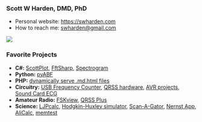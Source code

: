 ### Scott W Harden, DMD, PhD

* Personal website: https://swharden.com
* How to reach me: swharden@gmail.com

[![](https://github-readme-stats.vercel.app/api?username=swharden&count_private=true&show_icons=true)](https://github.com/swharden)

### Favorite Projects
* **C#:** [ScottPlot](https://github.com/swharden/ScottPlot), [FftSharp](https://github.com/swharden/FftSharp), [Spectrogram](https://github.com/swharden/Spectrogram)
* **Python:** [pyABF](https://github.com/swharden/pyABF)
* **PHP:** [dynamically serve .md.html files](https://github.com/swharden/md2html-php)
* **Circuitry:** [USB Frequency Counter](https://github.com/swharden/USB-Counter), [QRSS hardware](https://github.com/swharden/QRSS-hardware), [AVR projects](https://github.com/swharden/AVR-projects), [Sound Card ECG](https://github.com/swharden/SoundCardECG)
* **Amateur Radio:** [FSKview](https://github.com/swharden/FSKview), [QRSS Plus](https://swharden.com/qrss/plus/)
* **Science:** [LJPcalc](https://github.com/swharden/LJPcalc), [Hodgkin-Huxley simulator](https://github.com/swharden/HHSharp), [Scan-A-Gator](https://github.com/swharden/Scan-A-Gator), [Nernst App](https://github.com/swharden/NernstApp), [AliCalc](https://github.com/swharden/AliCalc), [memtest](https://github.com/swharden/memtest)
